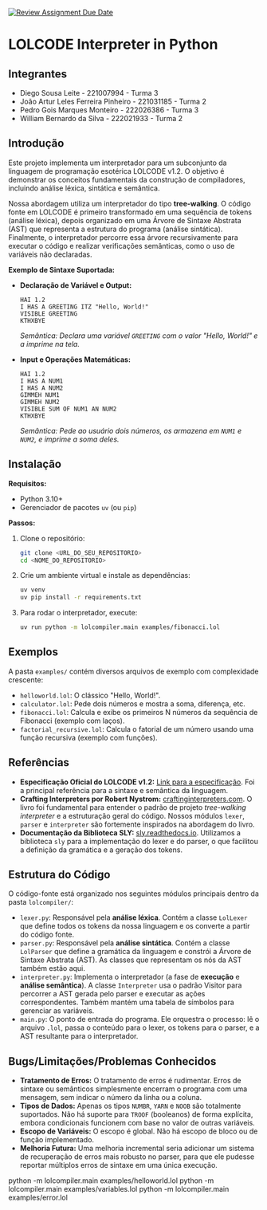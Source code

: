 [![Review Assignment Due Date](https://classroom.github.com/assets/deadline-readme-button-22041afd0340ce965d47ae6ef1cefeee28c7c493a6346c4f15d667ab976d596c.svg)](https://classroom.github.com/a/Hppw7Zh2)

# LOLCODE Interpreter in Python

## Integrantes

- Diego Sousa Leite - 221007994 - Turma 3
- João Artur Leles Ferreira Pinheiro - 221031185 - Turma 2
- Pedro Gois Marques Monteiro - 222026386 - Turma 3
- William Bernardo da Silva - 222021933 - Turma 2


## Introdução

Este projeto implementa um interpretador para um subconjunto da linguagem de programação esotérica LOLCODE v1.2. O objetivo é demonstrar os conceitos fundamentais da construção de compiladores, incluindo análise léxica, sintática e semântica.

Nossa abordagem utiliza um interpretador do tipo **tree-walking**. O código fonte em LOLCODE é primeiro transformado em uma sequência de tokens (análise léxica), depois organizado em uma Árvore de Sintaxe Abstrata (AST) que representa a estrutura do programa (análise sintática). Finalmente, o interpretador percorre essa árvore recursivamente para executar o código e realizar verificações semânticas, como o uso de variáveis não declaradas.

**Exemplo de Sintaxe Suportada:**

* **Declaração de Variável e Output:**
    ```lol
    HAI 1.2
    I HAS A GREETING ITZ "Hello, World!"
    VISIBLE GREETING
    KTHXBYE
    ```
    *Semântica: Declara uma variável `GREETING` com o valor "Hello, World!" e a imprime na tela.*

* **Input e Operações Matemáticas:**
    ```lol
    HAI 1.2
    I HAS A NUM1
    I HAS A NUM2
    GIMMEH NUM1
    GIMMEH NUM2
    VISIBLE SUM OF NUM1 AN NUM2
    KTHXBYE
    ```
    *Semântica: Pede ao usuário dois números, os armazena em `NUM1` e `NUM2`, e imprime a soma deles.*

## Instalação

**Requisitos:**
* Python 3.10+
* Gerenciador de pacotes `uv` (ou `pip`)

**Passos:**
1.  Clone o repositório:
    ```bash
    git clone <URL_DO_SEU_REPOSITORIO>
    cd <NOME_DO_REPOSITORIO>
    ```
2.  Crie um ambiente virtual e instale as dependências:
    ```bash
    uv venv
    uv pip install -r requirements.txt
    ```
3.  Para rodar o interpretador, execute:
    ```bash
    uv run python -m lolcompiler.main examples/fibonacci.lol
    ```

## Exemplos

A pasta `examples/` contém diversos arquivos de exemplo com complexidade crescente:

* `helloworld.lol`: O clássico "Hello, World!".
* `calculator.lol`: Pede dois números e mostra a soma, diferença, etc.
* `fibonacci.lol`: Calcula e exibe os primeiros N números da sequência de Fibonacci (exemplo com laços).
* `factorial_recursive.lol`: Calcula o fatorial de um número usando uma função recursiva (exemplo com funções).

## Referências

* **Especificação Oficial do LOLCODE v1.2:** [Link para a especificação](https://github.com/justinmeza/lolcode-spec/blob/master/v1.2/lolcode-spec-v1.2.md). Foi a principal referência para a sintaxe e semântica da linguagem.
* **Crafting Interpreters por Robert Nystrom:** [craftinginterpreters.com](https://craftinginterpreters.com/). O livro foi fundamental para entender o padrão de projeto *tree-walking interpreter* e a estruturação geral do código. Nossos módulos `lexer`, `parser` e `interpreter` são fortemente inspirados na abordagem do livro.
* **Documentação da Biblioteca SLY:** [sly.readthedocs.io](https://sly.readthedocs.io/). Utilizamos a biblioteca `sly` para a implementação do lexer e do parser, o que facilitou a definição da gramática e a geração dos tokens.

## Estrutura do Código

O código-fonte está organizado nos seguintes módulos principais dentro da pasta `lolcompiler/`:

* `lexer.py`: Responsável pela **análise léxica**. Contém a classe `LolLexer` que define todos os tokens da nossa linguagem e os converte a partir do código fonte.
* `parser.py`: Responsável pela **análise sintática**. Contém a classe `LolParser` que define a gramática da linguagem e constrói a Árvore de Sintaxe Abstrata (AST). As classes que representam os nós da AST também estão aqui.
* `interpreter.py`: Implementa o interpretador (a fase de **execução** e **análise semântica**). A classe `Interpreter` usa o padrão Visitor para percorrer a AST gerada pelo parser e executar as ações correspondentes. Também mantém uma tabela de símbolos para gerenciar as variáveis.
* `main.py`: O ponto de entrada do programa. Ele orquestra o processo: lê o arquivo `.lol`, passa o conteúdo para o lexer, os tokens para o parser, e a AST resultante para o interpretador.

## Bugs/Limitações/Problemas Conhecidos

* **Tratamento de Erros:** O tratamento de erros é rudimentar. Erros de sintaxe ou semânticos simplesmente encerram o programa com uma mensagem, sem indicar o número da linha ou a coluna.
* **Tipos de Dados:** Apenas os tipos `NUMBR`, `YARN` e `NOOB` são totalmente suportados. Não há suporte para `TROOF` (booleanos) de forma explícita, embora condicionais funcionem com base no valor de outras variáveis.
* **Escopo de Variáveis:** O escopo é global. Não há escopo de bloco ou de função implementado.
* **Melhoria Futura:** Uma melhoria incremental seria adicionar um sistema de recuperação de erros mais robusto no parser, para que ele pudesse reportar múltiplos erros de sintaxe em uma única execução.


python -m lolcompiler.main examples/helloworld.lol
python -m lolcompiler.main examples/variables.lol
python -m lolcompiler.main examples/error.lol
